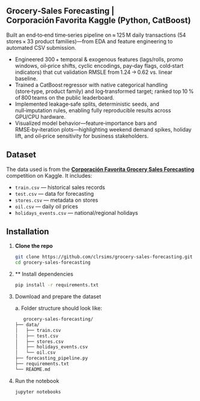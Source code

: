 ## Grocery‑Sales Forecasting | Corporación Favorita Kaggle (Python, CatBoost)
Built an end‑to‑end time‑series pipeline on ≈ 125 M daily transactions (54 stores × 33 product families)—from EDA and feature engineering to automated CSV submission.
- Engineered 300 + temporal & exogenous features (lags/rolls, promo windows, oil‑price shifts, cyclic encodings, pay‑day flags, cold‑start indicators) that cut validation RMSLE from 1.24 → 0.62 vs. linear baseline.
- Trained a CatBoost regressor with native categorical handling (store‑type, product family) and log‑transformed target; ranked top 10 % of 800 teams on the public leaderboard.
- Implemented leakage‑safe splits, deterministic seeds, and null‑imputation rules, enabling fully reproducible results across GPU/CPU hardware.
- Visualized model behavior—feature‑importance bars and RMSE‑by‑iteration plots—highlighting weekend demand spikes, holiday lift, and oil‑price sensitivity for business stakeholders.

## Dataset

The data used is from the **[Corporación Favorita Grocery Sales Forecasting](https://www.kaggle.com/competitions/favorita-grocery-sales-forecasting)** competition on Kaggle. It includes:

- `train.csv` — historical sales records  
- `test.csv` — data for forecasting  
- `stores.csv` — metadata on stores  
- `oil.csv` — daily oil prices  
- `holidays_events.csv` — national/regional holidays

## Installation

1. **Clone the repo**

   ```bash
   git clone https://github.com/clrsims/grocery-sales-forecasting.git
   cd grocery-sales-forecasting
   
2. ** Install dependencies
   
    ```bash
   pip install -r requirements.txt

3. Download and prepare the dataset

   a.	Folder structure should look like:

   ```bash
      grocery-sales-forecasting/
   ├── data/
   │   ├── train.csv
   │   ├── test.csv
   │   ├── stores.csv
   │   ├── holidays_events.csv
   │   └── oil.csv
   ├── forecasting_pipeline.py
   ├── requirements.txt
   └── README.md

4. Run the notebook
   ```bash
   jupyter notebooks

